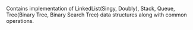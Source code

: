 Contains implementation of LinkedList(Singy, Doubly), Stack, Queue, Tree(Binary Tree, Binary Search Tree) data structures along with common operations.
